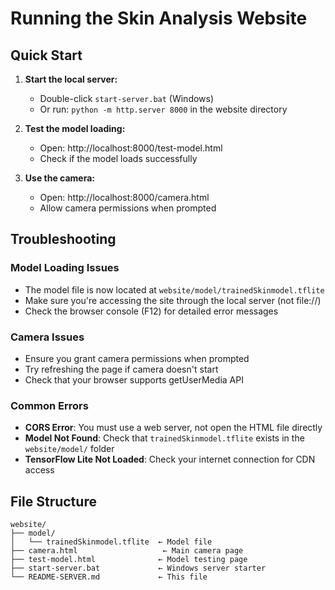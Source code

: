 # Running the Skin Analysis Website

## Quick Start

1. **Start the local server:**
   - Double-click `start-server.bat` (Windows)
   - Or run: `python -m http.server 8000` in the website directory

2. **Test the model loading:**
   - Open: http://localhost:8000/test-model.html
   - Check if the model loads successfully

3. **Use the camera:**
   - Open: http://localhost:8000/camera.html
   - Allow camera permissions when prompted

## Troubleshooting

### Model Loading Issues
- The model file is now located at `website/model/trainedSkinmodel.tflite`
- Make sure you're accessing the site through the local server (not file://)
- Check the browser console (F12) for detailed error messages

### Camera Issues
- Ensure you grant camera permissions when prompted
- Try refreshing the page if camera doesn't start
- Check that your browser supports getUserMedia API

### Common Errors
- **CORS Error**: You must use a web server, not open the HTML file directly
- **Model Not Found**: Check that `trainedSkinmodel.tflite` exists in the `website/model/` folder
- **TensorFlow Lite Not Loaded**: Check your internet connection for CDN access

## File Structure
```
website/
├── model/
│   └── trainedSkinmodel.tflite  ← Model file
├── camera.html                   ← Main camera page
├── test-model.html              ← Model testing page
├── start-server.bat             ← Windows server starter
└── README-SERVER.md             ← This file
```
